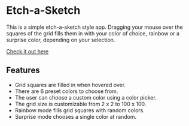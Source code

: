 # Etch-a-Sketch  
This is a simple etch-a-sketch style app. Dragging your mouse over the squares of the grid fills them in with your color of choice, rainbow or a surprise color, depending on your selection.  
  
[Check it out here](https://woahjo.github.io/etch-a-sketch-2/)
  
## Features  
* Grid squares are filled in when hovered over. 
* There are 6 preset colors to choose from. 
* The user can choose a custom color using a color picker. 
* The grid size is customizable from 2 x 2 to 100 x 100. 
* Rainbow mode fills grid squares with random colors. 
* Surprise mode chooses a single color at random. 